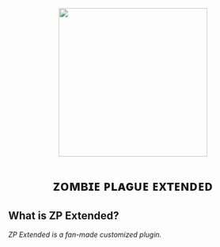 <div align="center">
  <img height="300" src="https://i.imgur.com/hIAr0OB.png"  />
</div>

###

<h1 align="center">ᴢᴏᴍʙɪᴇ ᴘʟᴀɢᴜᴇ ᴇxᴛᴇɴᴅᴇᴅ</h1>

###

## What is ZP Extended?
*ZP Extended is a fan-made customized plugin.*
